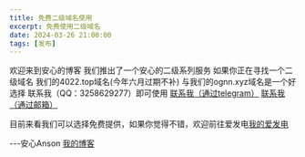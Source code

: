 ```yaml
---
title: 免费二级域名使用
excerpt: 免费使用二级域名
date: 2024-03-26 21:00:00
tags: [发布]
---
```


欢迎来到安心的博客
我们推出了一个安心的二级系列服务
如果你正在寻找一个二级域名
我们的4022.top域名(今年六月过期不补)
与我们的ognn.xyz域名是一个好选择
联系我（QQ：3258629277）即可使用
[联系我（通过telegram）]()
[联系我（通过邮箱）](mailto:anson@ognn.xyz?subject=免费二级域名)

目前来看我们可以选择免费提供，如果你觉得不错，欢迎前往爱发电[我的爱发电](https://afdian.net/a/anxin_anson)

---安心Anson [我的博客](https://blog.anson.asia/)